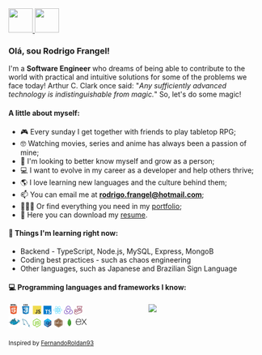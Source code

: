 <a href="https://github.com/RodrigoFrangel" target="_blank">
  <img src="https://cdn.iconscout.com/icon/free/png-256/github-108-438008.png" width="48px" height="48px">
</a> 
<a href="https://www.linkedin.com/in/rodrigofrangel/" target="_blank">
  <img src="https://i.ibb.co/Kx2GSrT/linkedin.png" width="48px" height="48px">
</a>

### Olá, sou Rodrigo Frangel!

I'm a **Software Engineer** who dreams of being able to contribute to the world with practical and intuitive solutions for some of the problems we face today! Arthur C. Clark once said: "_Any sufficiently advanced technology is indistinguishable from magic._" So, let's do some magic!


#### A little about myself:
- 🎮 Every sunday I get together with friends to play tabletop RPG;
- 🤓 Watching movies, series and anime has always been a passion of mine;
- 🧠 I'm looking to better know myself and grow as a person;
- 💻 I want to evolve in my career as a developer and help others thrive;
- 🌎 I love learning new languages and the culture behind them;
- 📫 You can email me at **rodrigo.frangel@hotmail.com**;
- 👨🏻‍💻 Or find everything you need in my <a href="https://rodrigofrangel.carrd.co" target="_blank">portfolio</a>;
- 📄 Here you can download my <a href="https://drive.google.com/drive/u/0/folders/1-OgV48r6x2wHoflAOzii-7j1qcyaiS5Q" target="_blank">resume</a>.


#### 🌱 Things I'm learning right now:
- Backend - TypeScript, Node.js, MySQL, Express, MongoB
- Coding best practices - such as chaos engineering
- Other languages, such as Japanese and Brazilian Sign Language


#### :computer: Programming languages and frameworks I know: 
<p>
  <img width="45%" align="right" src="https://github-readme-stats.vercel.app/api?username=RodrigoFrangel&show_icons=true&title_color=fff&text_color=fff&icon_color=79ff97&bg_color=30,e96443,904e95" />
  
<img width="4%" src="https://raw.githubusercontent.com/devicons/devicon/master/icons/html5/html5-original-wordmark.svg">
<img width="4%" src="https://raw.githubusercontent.com/devicons/devicon/master/icons/css3/css3-original-wordmark.svg">
<img width="3.3%" src="https://raw.githubusercontent.com/devicons/devicon/master/icons/javascript/javascript-original.svg">
<img width="3.3%" src="https://raw.githubusercontent.com/devicons/devicon/master/icons/typescript/typescript-plain.svg">
<img width="3.3%" src="https://raw.githubusercontent.com/devicons/devicon/master/icons/react/react-original.svg">
<img width="3.3%" src="https://raw.githubusercontent.com/devicons/devicon/master/icons/redux/redux-original.svg">
<img width="3.1%" src="https://raw.githubusercontent.com/devicons/devicon/master/icons/jest/jest-plain.svg">
<br>
<img width="4.5%" src="https://raw.githubusercontent.com/devicons/devicon/master/icons/docker/docker-original.svg">
<img width="3.3%" src="https://raw.githubusercontent.com/devicons/devicon/master/icons/mysql/mysql-plain.svg">
<img width="3.5%" src="https://raw.githubusercontent.com/devicons/devicon/master/icons/nodejs/nodejs-original.svg">
<img width="3.5%" src="https://raw.githubusercontent.com/devicons/devicon/master/icons/sequelize/sequelize-original.svg">
<img width="3.5%" src="https://raw.githubusercontent.com/devicons/devicon/master/icons/mocha/mocha-plain.svg">
<img width="3.5%" src="https://raw.githubusercontent.com/devicons/devicon/master/icons/mongodb/mongodb-original.svg">
<img width="4.3%" src="https://raw.githubusercontent.com/devicons/devicon/master/icons/express/express-original.svg">
</p>

<sub>Inspired by [FernandoRoldan93](https://github.com/FernandoRoldan93)</sub>
